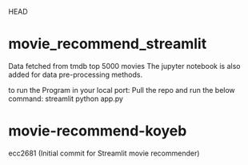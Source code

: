  HEAD
# movie_recommend_streamlit
Data fetched from tmdb top 5000 movies
The jupyter notebook is also added for data pre-processing methods.

to run the Program in your local port:
Pull the repo and run the below command:
streamlit python app.py

# movie-recommend-koyeb
 ecc2681 (Initial commit for Streamlit movie recommender)

